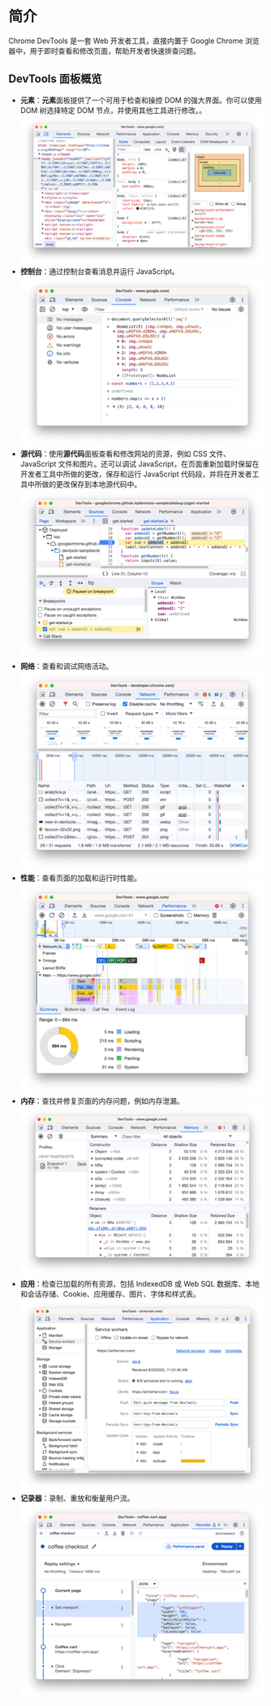 # 简介
Chrome DevTools 是一套 Web 开发者工具，直接内置于 Google Chrome 浏览器中，用于即时查看和修改页面，帮助开发者快速排查问题。

## DevTools 面板概览

* **元素**：**元素**面板提供了一个可用于检查和操控 DOM 的强大界面。你可以使用 DOM 树选择特定 DOM 节点，并使用其他工具进行修改。。
     ![](元素面板.png)
* **控制台**：通过控制台查看消息并运行 JavaScript。
    ![](控制台面板.png)
* **源代码**：使用**源代码**面板查看和修改网站的资源，例如 CSS 文件、JavaScript 文件和图片。还可以调试 JavaScript，在页面重新加载时保留在开发者工具中所做的更改，保存和运行 JavaScript 代码段，并将在开发者工具中所做的更改保存到本地源代码中。
    ![](源代码面板.png)
* **网络**：查看和调试网络活动。
    ![](网络面板.png)
* **性能**：查看页面的加载和运行时性能。
     ![](性能面板.png)
* **内存**：查找并修复页面的内存问题，例如内存泄漏。
    ![](内存面板.png)
* **应用**：检查已加载的所有资源，包括 IndexedDB 或 Web SQL 数据库、本地和会话存储、Cookie、应用缓存、图片、字体和样式表。
    ![](应用面板.png)
* **记录器**：录制、重放和衡量用户流。
    ![](记录器面板.png)
